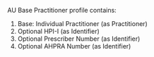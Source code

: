 AU Base Practitioner profile contains:

1. Base: Individual Practitioner (as Practitioner)
1. Optional HPI-I (as Identifier)
1. Optional Prescriber Number (as Identifier)
1. Optional AHPRA Number (as Identifier)
